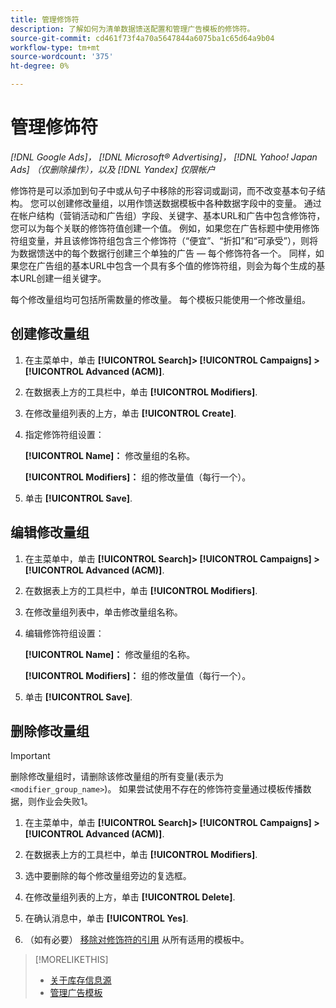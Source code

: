 ```yaml
---
title: 管理修饰符
description: 了解如何为清单数据馈送配置和管理广告模板的修饰符。
source-git-commit: cd461f73f4a70a5647844a6075ba1c65d64a9b04
workflow-type: tm+mt
source-wordcount: '375'
ht-degree: 0%

---
```


# 管理修饰符

*[!DNL Google Ads]， [!DNL Microsoft® Advertising]， [!DNL Yahoo! Japan Ads] （仅删除操作），以及 [!DNL Yandex] 仅限帐户*

修饰符是可以添加到句子中或从句子中移除的形容词或副词，而不改变基本句子结构。 您可以创建修改量组，以用作馈送数据模板中各种数据字段中的变量。 通过在帐户结构（营销活动和广告组）字段、关键字、基本URL和广告中包含修饰符，您可以为每个关联的修饰符值创建一个值。 例如，如果您在广告标题中使用修饰符组变量，并且该修饰符组包含三个修饰符（“便宜”、“折扣”和“可承受”），则将为数据馈送中的每个数据行创建三个单独的广告 — 每个修饰符各一个。 同样，如果您在广告组的基本URL中包含一个具有多个值的修饰符组，则会为每个生成的基本URL创建一组关键字。

每个修改量组均可包括所需数量的修改量。 每个模板只能使用一个修改量组。

## 创建修改量组

1. 在主菜单中，单击 **[!UICONTROL Search]> [!UICONTROL Campaigns] >[!UICONTROL Advanced (ACM)]**.

1. 在数据表上方的工具栏中，单击 **[!UICONTROL Modifiers]**.

1. 在修改量组列表的上方，单击 **[!UICONTROL Create]**.

1. 指定修饰符组设置：

   **[!UICONTROL Name]：** 修改量组的名称。

   **[!UICONTROL Modifiers]：** 组的修改量值（每行一个）。

1. 单击 **[!UICONTROL Save]**.

## 编辑修改量组

1. 在主菜单中，单击 **[!UICONTROL Search]> [!UICONTROL Campaigns] >[!UICONTROL Advanced (ACM)]**.

1. 在数据表上方的工具栏中，单击 **[!UICONTROL Modifiers]**.

1. 在修改量组列表中，单击修改量组名称。

1. 编辑修饰符组设置：

   **[!UICONTROL Name]：** 修改量组的名称。

   **[!UICONTROL Modifiers]：** 组的修改量值（每行一个）。

1. 单击 **[!UICONTROL Save]**.

## 删除修改量组

>[!IMPORTANT]
>
>删除修改量组时，请删除该修改量组的所有变量(表示为 `<modifier_group_name>`)。 如果尝试使用不存在的修饰符变量通过模板传播数据，则作业会失败1。

1. 在主菜单中，单击 **[!UICONTROL Search]> [!UICONTROL Campaigns] >[!UICONTROL Advanced (ACM)]**.

1. 在数据表上方的工具栏中，单击 **[!UICONTROL Modifiers]**.

1. 选中要删除的每个修改量组旁边的复选框。

1. 在修改量组列表的上方，单击 **[!UICONTROL Delete]**.

1. 在确认消息中，单击 **[!UICONTROL Yes]**.

1. （如有必要） [移除对修饰符的引用](/help/search-social-commerce/campaign-management/inventory-feeds/ad-templates/ad-template-manage.md) 从所有适用的模板中。

>[!MORELIKETHIS]
>
>* [关于库存信息源](/help/search-social-commerce/campaign-management/inventory-feeds/inventory-feeds-about.md)
>* [管理广告模板](/help/search-social-commerce/campaign-management/inventory-feeds/ad-templates/ad-template-manage.md)

